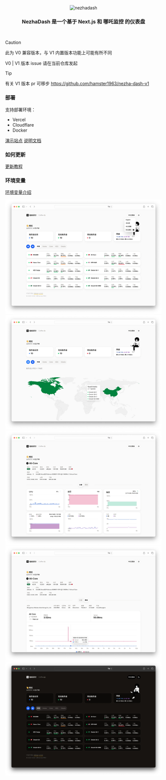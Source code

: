 <div align="center"><img width="600" alt="nezhadash" src="https://github.com/user-attachments/assets/0a5768e1-96f2-4f8a-b77f-01488ed3b237"></div>
<h3 align="center">NezhaDash 是一个基于 Next.js 和 哪吒监控 的仪表盘</h3>
<br>

</div>

> [!CAUTION]
> 此为 V0 兼容版本，与 V1 内置版本功能上可能有所不同
>
> V0 | V1 版本 issue 请在当前仓库发起

> [!TIP]
> 有关 V1 版本 pr 可移步 https://github.com/hamster1963/nezha-dash-v1

### 部署

支持部署环境：

- Vercel
- Cloudflare
- Docker

[演示站点](https://nezha-cf.buycoffee.top)
[说明文档](https://nezhadash-docs.vercel.app)

### 如何更新

[更新教程](https://buycoffee.top/blog/tech/nezha-upgrade)

### 环境变量

[环境变量介绍](https://nezhadash-docs.vercel.app/environment)

![screen](/.github/v2-1.webp)
![screen](/.github/v2-2.webp)
![screen](/.github/v2-3.webp)
![screen](/.github/v2-4.webp)
![screen](/.github/v2-dark.webp)
